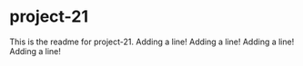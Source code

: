 # project-21

This is the readme for project-21.
Adding a line!
Adding a line!
Adding a line!
Adding a line!
